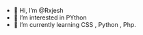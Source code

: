 - 👋 Hi, I’m @Rxjesh
- 👀 I’m interested in PYthon 
- 🌱 I’m currently learning CSS , Python , Php.


<!---
Rxjesh/Rxjesh is a ✨ special ✨ repository because its `README.md` (this file) appears on your GitHub profile.
You can click the Preview link to take a look at your changes.
--->
